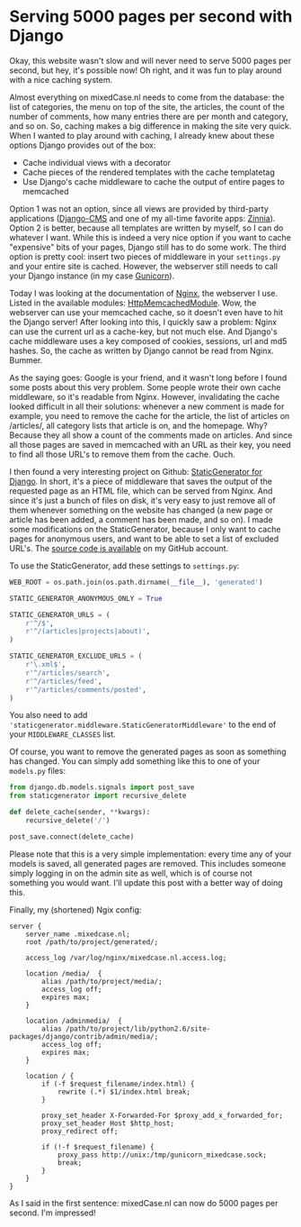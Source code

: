 # Serving 5000 pages per second with Django
Okay, this website wasn't slow and will never need to serve 5000 pages per second, but hey, it's possible now! Oh right, and it was fun to play around with a nice caching system.

Almost everything on mixedCase.nl needs to come from the database: the list of categories, the menu on top of the site, the articles, the count of the number of comments, how many entries there are per month and category, and so on. So, caching makes a big difference in making the site very quick. When I wanted to play around with caching, I already knew about these options Django provides out of the box:

* Cache individual views with a decorator
* Cache pieces of the rendered templates with the cache templatetag
* Use Django's cache middleware to cache the output of entire pages to memcached

Option 1 was not an option, since all views are provided by third-party applications ([Django-CMS](https://github.com/divio/django-cms) and one of my all-time favorite apps: [Zinnia](https://github.com/Fantomas42/django-blog-zinnia)). Option 2 is better, because all templates are written by myself, so I can do whatever I want. While this is indeed a very nice option if you want to cache "expensive" bits of your pages, Django still has to do some work. The third option is pretty cool: insert two pieces of middleware in your `settings.py` and your entire site is cached. However, the webserver still needs to call your Django instance (in my case [Gunicorn](http://gunicorn.org/)).

Today I was looking at the documentation of [Nginx](http://wiki.nginx.org/Main), the webserver I use. Listed in the available modules: [HttpMemcachedModule](http://wiki.nginx.org/HttpMemcachedModule). Wow, the webserver can use your memcached cache, so it doesn't even have to hit the Django server! After looking into this, I quickly saw a problem: Nginx can use the current url as a cache-key, but not much else. And Django's cache middleware uses a key composed of cookies, sessions, url and md5 hashes. So, the cache as written by Django cannot be read from Nginx. Bummer.

As the saying goes: Google is your friend, and it wasn't long before I found some posts about this very problem. Some people wrote their own cache middleware, so it's readable from Nginx. However, invalidating the cache looked difficult in all their solutions: whenever a new comment is made for example, you need to remove the cache for the article, the list of articles on /articles/, all category lists that article is on, and the homepage. Why? Because they all show a count of the comments made on articles. And since all those pages are saved in memcached with an URL as their key, you need to find all those URL's to remove them from the cache. Ouch.

I then found a very interesting project on Github: [StaticGenerator for Django](https://github.com/luckythetourist/staticgenerator). In short, it's a piece of middleware that saves the output of the requested page as an HTML file, which can be served from Nginx. And since it's just a bunch of files on disk, it's very easy to just remove all of them whenever something on the website has changed (a new page or article has been added, a comment has been made, and so on). I made some modifications on the StaticGenerator, because I only want to cache pages for anonymous users, and want to be able to set a list of excluded URL's. The [source code is available](https://github.com/kevinrenskers/mixedcase-python/tree/master/project/staticgenerator) on my GitHub account.

To use the StaticGenerator, add these settings to `settings.py`:

```python
WEB_ROOT = os.path.join(os.path.dirname(__file__), 'generated')

STATIC_GENERATOR_ANONYMOUS_ONLY = True

STATIC_GENERATOR_URLS = (
    r'^/$',
    r'^/(articles|projects|about)',
)

STATIC_GENERATOR_EXCLUDE_URLS = (
    r'\.xml$',
    r'^/articles/search',
    r'^/articles/feed',
    r'^/articles/comments/posted',
)
```

You also need to add `'staticgenerator.middleware.StaticGeneratorMiddleware'` to the end of your `MIDDLEWARE_CLASSES` list.

Of course, you want to remove the generated pages as soon as something has changed. You can simply add something like this to one of your `models.py` files:

```python
from django.db.models.signals import post_save
from staticgenerator import recursive_delete

def delete_cache(sender, **kwargs):
    recursive_delete('/')

post_save.connect(delete_cache)
```

Please note that this is a very simple implementation: every time any of your models is saved, all generated pages are removed. This includes someone simply logging in on the admin site as well, which is of course not something you would want. I'll update this post with a better way of doing this.

Finally, my (shortened) Ngix config:

```nginx
server {
    server_name .mixedcase.nl;
    root /path/to/project/generated/;

    access_log /var/log/nginx/mixedcase.nl.access.log;

    location /media/  {
        alias /path/to/project/media/;
        access_log off;
        expires max;
    }

    location /adminmedia/  {
        alias /path/to/project/lib/python2.6/site-packages/django/contrib/admin/media/;
        access_log off;
        expires max;
    }

    location / {
        if (-f $request_filename/index.html) {
            rewrite (.*) $1/index.html break;
        }

        proxy_set_header X-Forwarded-For $proxy_add_x_forwarded_for;
        proxy_set_header Host $http_host;
        proxy_redirect off;

        if (!-f $request_filename) {
            proxy_pass http://unix:/tmp/gunicorn_mixedcase.sock;
            break;
        }
    }
}
```

As I said in the first sentence: mixedCase.nl can now do 5000 pages per second. I'm impressed!
